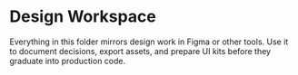 # Design Workspace

Everything in this folder mirrors design work in Figma or other tools. Use it to document decisions, export assets, and prepare UI kits before they graduate into production code.
